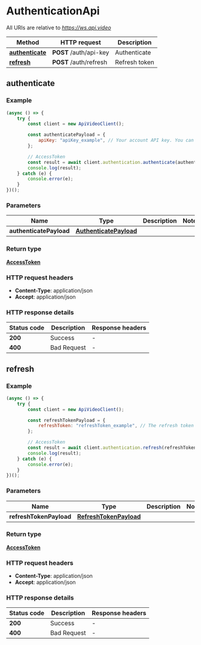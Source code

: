 # AuthenticationApi

All URIs are relative to *https://ws.api.video*

Method | HTTP request | Description
------------- | ------------- | -------------
[**authenticate**](AuthenticationApi.md#authenticate) | **POST** /auth/api-key | Authenticate
[**refresh**](AuthenticationApi.md#refresh) | **POST** /auth/refresh | Refresh token


<a name="authenticate"></a>
## **authenticate**


### Example
```js
(async () => {
    try {
        const client = new ApiVideoClient();

        const authenticatePayload = {
			apiKey: "apiKey_example", // Your account API key. You can use your sandbox API key, or you can use your production API key.
		}; 

        // AccessToken
        const result = await client.authentication.authenticate(authenticatePayload);
        console.log(result);
    } catch (e) {
        console.error(e);
    }
})();
```

### Parameters

Name | Type | Description  | Notes
------------- | ------------- | ------------- | -------------
 **authenticatePayload** | [**AuthenticatePayload**](../model/AuthenticatePayload.md)|  |

### Return type

[**AccessToken**](../model/AccessToken.md)

### HTTP request headers

 - **Content-Type**: application/json
 - **Accept**: application/json

### HTTP response details
| Status code | Description | Response headers |
|-------------|-------------|------------------|
**200** | Success |  -  |
**400** | Bad Request |  -  |

<a name="refresh"></a>
## **refresh**


### Example
```js
(async () => {
    try {
        const client = new ApiVideoClient();

        const refreshTokenPayload = {
			refreshToken: "refreshToken_example", // The refresh token is either the first refresh token you received when you authenticated with the auth/api-key endpoint, or it's the refresh token from the last time you used the auth/refresh endpoint. Place this in the body of your request to obtain a new access token (which is valid for an hour) and a new refresh token. 
		}; 

        // AccessToken
        const result = await client.authentication.refresh(refreshTokenPayload);
        console.log(result);
    } catch (e) {
        console.error(e);
    }
})();
```

### Parameters

Name | Type | Description  | Notes
------------- | ------------- | ------------- | -------------
 **refreshTokenPayload** | [**RefreshTokenPayload**](../model/RefreshTokenPayload.md)|  |

### Return type

[**AccessToken**](../model/AccessToken.md)

### HTTP request headers

 - **Content-Type**: application/json
 - **Accept**: application/json

### HTTP response details
| Status code | Description | Response headers |
|-------------|-------------|------------------|
**200** | Success |  -  |
**400** | Bad Request |  -  |

